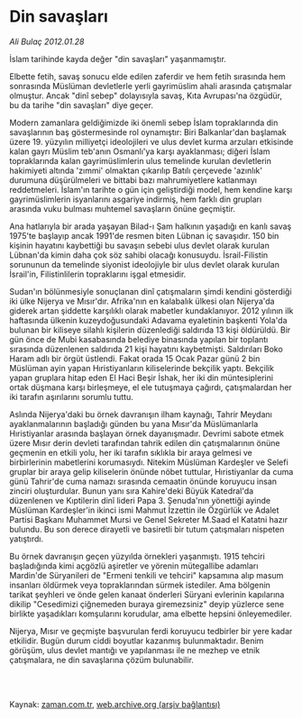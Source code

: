 # Din savaşları

*Ali Bulaç 2012.01.28*

<td class="columnist-detail">
<p>İslam tarihinde kayda değer "din savaşları" yaşanmamıştır.</p>
<p>
<div id="haberMetinDiv">
<p>Elbette fetih, savaş sonucu elde edilen zaferdir ve hem fetih sırasında hem sonrasında Müslüman devletlerle yerli gayrimüslim ahali arasında çatışmalar olmuştur. Ancak "dinî sebep" dolayısıyla savaş, Kıta Avrupası'na özgüdür, bu da tarihe "din savaşları" diye geçer.
<p>Modern zamanlara geldiğimizde iki önemli sebep İslam topraklarında din savaşlarının baş göstermesinde rol oynamıştır: Biri Balkanlar'dan başlamak üzere 19. yüzyılın milliyetçi ideolojileri ve ulus devlet kurma arzuları etkisinde kalan gayrı Müslim teb'anın Osmanlı'ya karşı ayaklanması; diğeri İslam topraklarında kalan gayrimüslimlerin ulus temelinde kurulan devletlerin hakimiyeti altında 'zımmi' olmaktan çıkarılıp Batılı çerçevede 'azınlık' durumuna düşürülmeleri ve bittabi bazı mahrumiyetlere katlanmayı reddetmeleri. İslam'ın tarihte o gün için geliştirdiği model, hem kendine karşı gayrimüslimlerin isyanlarını asgariye indirmiş, hem farklı din grupları arasında vuku bulması muhtemel savaşların önüne geçmiştir.
<p>Ana hatlarıyla bir arada yaşayan Bilad-ı Şam halkının yaşadığı en kanlı savaş 1975'te başlayıp ancak 1991'de resmen biten Lübnan iç savaşıdır. 150 bin kişinin hayatını kaybettiği bu savaşın sebebi ulus devlet olarak kurulan Lübnan'da kimin daha çok söz sahibi olacağı konusuydu. İsrail-Filistin sorununun da temelinde siyonist ideolojiyle bir ulus devlet olarak kurulan İsrail'in, Filistinlilerin topraklarını işgal etmesidir.
<p>Sudan'ın bölünmesiyle sonuçlanan dinî çatışmaların şimdi kendini gösterdiği iki ülke Nijerya ve Mısır'dır. Afrika'nın en kalabalık ülkesi olan Nijerya'da giderek artan şiddette karşılıklı olarak mabetler kundaklanıyor. 2012 yılının ilk haftasında ülkenin kuzeydoğusundaki Adavama eyaletinin başkenti Yola'da bulunan bir kiliseye silahlı kişilerin düzenlediği saldırıda 13 kişi öldürüldü. Bir gün önce de Mubi kasabasında belediye binasında yapılan bir toplantı sırasında düzenlenen saldırıda 21 kişi hayatını kaybetmişti. Saldırıları Boko Haram adlı bir örgüt üstlendi. Fakat orada 15 Ocak Pazar günü 2 bin Müslüman ayin yapan Hıristiyanların kiliselerinde bekçilik yaptı. Bekçilik yapan gruplara hitap eden El Haci Beşir İshak, her iki din müntesiplerini ortak düşmana karşı birleşmeye, el ele tutuşmaya çağırdı, çatışmalardan her iki tarafın aşırılarını sorumlu tuttu.
<p>Aslında Nijerya'daki bu örnek davranışın ilham kaynağı, Tahrir Meydanı ayaklanmalarının başladığı günden bu yana Mısır'da Müslümanlarla Hıristiyanlar arasında başlayan örnek dayanışmadır. Devrimi sabote etmek üzere Mısır derin devleti tarafından tahrik edilen din çatışmalarının önüne geçmenin en etkili yolu, her iki tarafın sıklıkla bir araya gelmesi ve birbirlerinin mabetlerini korumasıydı. Nitekim Müslüman Kardeşler ve Selefi gruplar bir araya gelip kiliselerin önünde nöbet tuttular, Hıristiyanlar da cuma günü Tahrir'de cuma namazı sırasında cemaatin önünde koruyucu insan zinciri oluşturdular. Bunun yanı sıra Kahire'deki Büyük Katedral'da düzenlenen ve Kıptilerin dinî lideri Papa 3. Şenuda'nın yönettiği ayinde Müslüman Kardeşler'in ikinci ismi Mahmut İzzettin ile Özgürlük ve Adalet Partisi Başkanı Muhammet Mursi ve Genel Sekreter M.Saad el Katatni hazır bulundu. Bu son derece dirayetli ve basiretli bir tutum çatışmaları nispeten yatıştırdı.
<p>Bu örnek davranışın geçen yüzyılda örnekleri yaşanmıştı. 1915 tehciri başladığında kimi açgözlü aşiretler ve yörenin mütegallibe adamları Mardin'de Süryanileri de "Ermeni tenkili ve tehciri" kapsamına alıp masum insanları öldürmek veya topraklarından sürmek istediler. Ama bölgenin tarikat şeyhleri ve önde gelen kanaat önderleri Süryani evlerinin kapılarına dikilip "Cesedimizi çiğnemeden buraya giremezsiniz" deyip yüzlerce sene birlikte yaşadıkları komşularını korudular, ama elbette hepsini önleyemediler.
<p>Nijerya, Mısır ve geçmişte başvurulan ferdi koruyucu tedbirler bir yere kadar etkilidir. Bugün durum ciddi boyutlar kazanmış bulunmaktadır. Benim görüşüm, ulus devlet mantığı ve yapılanması ile ne mezhep ve etnik çatışmalara, ne din savaşlarına çözüm bulunabilir. </p></p></p></p></p></p></p></div>
</p>


<p><br>
		 </br></p></td>

Kaynak: [zaman.com.tr](http://zaman.com.tr/yazar.do?yazino=1236497), [web.archive.org (arşiv bağlantısı)](http://web.archive.org/web/20120206040737/http://www.zaman.com.tr:80/yazar.do?yazino=1236497)
